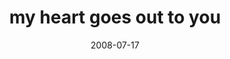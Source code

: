---
layout: base.njk
title : 'my heart goes out to you' 
view_title : 'my heart goes out to you' 
year : '2008' 
date : '2008-07-17' 
img_file : '/drawing/myheartgoesouttoyou.jpg' 
html_file : 'myheartgoesouttoyou' 
next_html : 'whatarelief.html' 
year_order : '323' 
permalink : "title/{{html_file}}.html"
---